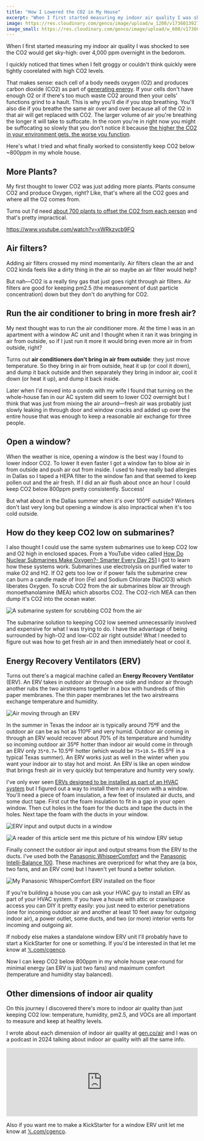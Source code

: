 ```yaml
---
title: "How I Lowered the CO2 in My House"
excerpt: "When I first started measuring my indoor air quality I was shocked to see the CO2 would get sky-high: over 3,000 ppm overnight in the bedorom. Here's what I did to lower it and what didn't work."
image: https://res.cloudinary.com/genco/image/upload/w_1200/v1736013927/c/8f39.jpg
image_small: https://res.cloudinary.com/genco/image/upload/w_600/v1736013927/c/8f39.jpg
---
```


When I first started measuring my indoor air quality I was shocked to see the CO2 would get sky-high: over 4,000 ppm overnight in the bedorom.

I quickly noticed that times when I felt groggy or couldn't think quickly were tightly coorelated with high CO2 levels.

That makes sense: each cell of a body needs oxygen (O2) and produces carbon dioxide (CO2) as part of [generating energy](https://en.wikipedia.org/wiki/Citric_acid_cycle). If your cells don't have enough O2 or if there's too much waste CO2 around then your cells' functions grind to a hault. This is why you'll die if you stop breathing. You'll also die if you breathe the same air over and over because all of the O2 in that air will get replaced with CO2. The larger volume of air you're breathing the longer it will take to suffocate. In the room you're in right now you might be suffocating so slowly that you don't notice it because [the higher the CO2 in your environment gets, the worse you function](https://youtu.be/kUfF2MTnqAw?t=364).

Here's what I tried and what finally worked to consistently keep CO2 below ~800ppm in my whole house.

## More Plants?

My first thought to lower CO2 was just adding more plants. Plants consume CO2 and produce Oxygen, right? Like, that's where all the CO2 goes and where all the O2 comes from.

Turns out I'd need [about 700 plants to offset the CO2 from each person](https://medium.com/@candidegardening/how-many-plants-would-it-take-to-produce-enough-oxygen-for-one-person-7312743ed70b) and that's pretty impractical.

https://www.youtube.com/watch?v=xWRkzvcb9FQ

## Air filters?

Adding air filters crossed my mind momentarily. Air filters clean the air and CO2 kinda feels like a dirty thing in the air so maybe an air filter would help?

But nah—CO2 is a really tiny gas that just goes right through air filters. Air filters are good for keeping pm2.5 (the measurement of dust particle concentration) down but they don't do anything for CO2.

## Run the air conditioner to bring in more fresh air?

My next thought was to run the air conditioner more. At the time I was in an apartment with a window AC unit and I thought when it ran it was bringing in air from outside, so if I just run it more it would bring even more air in from outside, right?

Turns out **air conditioners don't bring in air from outside**: they just move temperature. So they bring in air from outside, heat it up (or cool it down), and dump it back outside and then separately they bring in indoor air, cool it down (or heat it up), and dump it back inside.

Later when I'd moved into a condo with my wife I found that turning on the whole-house fan in our AC system did seem to lower CO2 overnight but I think that was just from mixing the air around—fresh air was probably just slowly leaking in through door and window cracks and added up over the entire house that was enough to keep a reasonable air exchange for three people.

## Open a window?

When the weather is nice, opening a window is the best way I found to lower indoor CO2. To lower it even faster I got a window fan to blow air in from outside and push air out from inside. I used to have really bad allergies in Dallas so I taped a HEPA filter to the window fan and that seemed to keep pollen out and the air fresh. If I did an air flush about once an hour I could keep CO2 below 800ppm pretty consistently. Success!

But what about in the Dallas summer when it's over 100ºF outside? Winters don't last very long but opening a window is also impractical when it's too cold outside.

## How do they keep CO2 low on submarines?

I also thought I could use the same system submarines use to keep CO2 low and O2 high in enclosed spaces. From a YouTube video called [How Do Nuclear Submarines Make Oxygen?- Smarter Every Day 251](https://youtu.be/g3Ud6mHdhlQ) I got to learn how these systems work. Submarines use electrolysis on purified water to make O2 and H2. If O2 gets too low or if power fails the submarine crew can burn a candle made of Iron (Fe) and Sodium Chlorate (NaClO3) which liberates Oxygen. To scrub CO2 from the air submarines blow air through monoethanolamine (MEA) which absorbs CO2. The CO2-rich MEA can then dump it's CO2 into the ocean water.

![A submarine system for scrubbing CO2 from the air](https://res.cloudinary.com/genco/image/upload/w_300/v1642095206/c/eXqX.png)

The submarine solution to keeping CO2 low seemed unnecessarily involved and expensive for what I was trying to do. I have the advantage of being surrounded by high-O2 and low-CO2 air right outside! What I needed to figure out was how to get fresh air in and then immediately heat or cool it.

## Energy Recovery Ventilators (ERV)

Turns out there's a magical machine called an **Energy Recovery Ventilator** (ERV). An ERV takes in outdoor air through one side and indoor air through another rubs the two airstreams together in a box with hundreds of thin paper membranes. The thin paper membranes let the two airstreams exchange temperature and humidity.

![Air moving through an ERV](https://res.cloudinary.com/genco/image/upload/w_300/v1642092199/c/dEaN.gif)

In the summer in Texas the indoor air is typically around 75ºF and the outdoor air can be as hot as 110ºF and very humid. Outdoor air coming in through an ERV would recover about 70% of its temperature and humidity so incoming outdoor air 35ºF hotter than indoor air would come in through an ERV only `35*0.7=` 10.5ºF hotter (which would be `75+10.5=` 85.5ºF in a typical Texas summer). An ERV works just as well in the winter when you want your indoor air to stay hot and moist. An ERV is like an open window that brings fresh air in very quickly but temperature and humity very sowly.

I've only ever seen [ERVs designed to be installed as part of an HVAC system](https://www.supplyhouse.com/Heat-and-Energy-Recovery-Ventilators-18060000) but I figured out a way to install them in any room with a window. You'll need a piece of foam insulation, a few feet of insulated air ducts, and some duct tape. First cut the foam insulation to fit in a gap in your open window. Then cut holes in the foam for the ducts and tape the ducts in the holes. Next tape the foam with the ducts in your window.

![ERV input and output ducts in a window](https://res.cloudinary.com/genco/image/upload/w_300/v1642094896/c/Y1eB.jpg)

![A reader of this article sent me this picture of his window ERV setup](https://res.cloudinary.com/genco/image/upload/w_300/v1719346620/c/ccsu.jpg)

Finally connect the outdoor air input and output streams from the ERV to the ducts. I've used both the [Panasonic WhisperComfort](https://www.supplyhouse.com/Panasonic-FV-04VE1-WhisperComfort-40-20-or-20-10-CFM-Ceiling-Spot-Energy-Recovery-Ventilator) and the [Panasonic Intelli-Balance 100](https://www.supplyhouse.com/Panasonic-FV-10VE2-Intelli-Balance-100-Energy-Recovery-Ventilator-Temperate-Climate). These machines are overpriced for what they are (a box, two fans, and an ERV core) but I haven't yet found a better solution.

![My Panasonic WhisperComfort ERV installed on the floor](https://res.cloudinary.com/genco/image/upload/w_300/v1642095038/c/6Gws.jpg)

If you're building a house you can ask your HVAC guy to install an ERV as part of your HVAC system. If you have a house with attic or crawlspace access you can DIY it pretty easily: you just need to exterior penetrations (one for incoming outdoor air and another at least 10 feet away for outgoing indoor air), a power outlet, some ducts, and two (or more) interior vents for incoming and outgoing air.

If nobody else makes a standalone window ERV unit I'll probably have to start a KickStarter for one or something. If you'd be interested in that let me know at [𝕏.com/cgenco](https://x.com/cgenco).

Now I can keep CO2 below 800ppm in my whole house year-round for minimal energy (an ERV is just two fans) and maximum comfort (temperature and humidity stay balanced).

## Other dimensions of indoor air quality

On this journey I discovered there's more to indoor air quality than just keeping CO2 low: temperature, humidity, pm2.5, and VOCs are all important to measure and keep at healthy levels.

I wrote about each dimension of indoor air quality at [gen.co/air](https://gen.co/air) and I was on a podcast in 2024 talking about indoor air quality with all the same info.

<iframe width="100%" height="180" frameborder="no" scrolling="no" seamless src="https://share.transistor.fm/e/c2f1ca5e"></iframe>

Also if you want me to make a KickStarter for a window ERV unit let me know at [𝕏.com/cgenco](https://x.com/cgenco).
